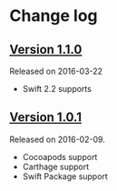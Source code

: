 # Change log

## [Version 1.1.0](https://github.com/yannickl/Petal/releases/tag/1.1.0)
Released on 2016-03-22

- Swift 2.2 supports

## [Version 1.0.1](https://github.com/yannickl/Petal/releases/tag/1.0.1)
Released on 2016-02-09.

- Cocoapods support
- Carthage support
- Swift Package support
